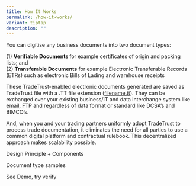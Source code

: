 ```yaml
---
title: How It Works
permalink: /how-it-works/
variant: tiptap
description: ""
---
```

<p></p>
<p></p>
<p>You can digitise any business documents into two document types:</p>
<p>(1)&nbsp;<strong>Verifiable Documents&nbsp;</strong>for example certificates
of origin and packing lists; and
<br>(2)&nbsp;<strong>Transferable Documents</strong>&nbsp;for example Electronic
Transferable Records (ETRs) such as electronic Bills of Lading and warehouse
receipts</p>
<p>These TradeTrust-enabled electronic documents generated are saved as TradeTrust
file with a .TT file extension (<a href="http://filename.tt" rel="noopener noreferrer nofollow" target="_blank">filename.tt</a>). They can be exchanged over
your existing business/IT and data interchange system like email, FTP and
regardless of data format or standard like DCSA’s and BIMCO’s.</p>
<p>And, when you and your trading partners uniformly adopt TradeTrust to
process trade documentation, it eliminates the need for all parties to
use a common digital platform and contractual rulebook. This decentralized
approach makes scalability possible.</p>
<p></p>
<p>Design Principle + Components</p>
<p></p>
<p>Document type samples</p>
<p></p>
<p>See Demo, try verify</p>
<p></p>